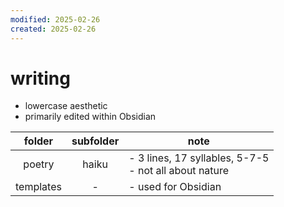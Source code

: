 ```yaml
---
modified: 2025-02-26
created: 2025-02-26
---
```


# writing

- lowercase aesthetic
- primarily edited within Obsidian

|  folder   | subfolder | note                                                     |
| :-------: | :-------: | -------------------------------------------------------- |
|  poetry   |   haiku   | - 3 lines, 17 syllables, 5-7-5<br>- not all about nature |
| templates |     -     | - used for Obsidian                                      |
